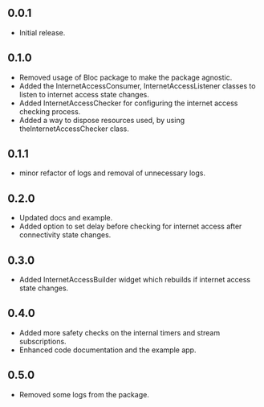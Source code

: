 ## 0.0.1

* Initial release.

## 0.1.0

* Removed usage of Bloc package to make the package agnostic.
* Added the InternetAccessConsumer, InternetAccessListener classes to listen to internet access state changes.
* Added InternetAccessChecker for configuring the internet access checking process.
* Added a way to dispose resources used, by using theInternetAccessChecker class.

## 0.1.1

* minor refactor of logs and removal of unnecessary logs.

## 0.2.0

* Updated docs and example.
* Added option to set delay before checking for internet access after connectivity state changes.

## 0.3.0

* Added InternetAccessBuilder widget which rebuilds if internet access state changes.

## 0.4.0

* Added more safety checks on the internal timers and stream subscriptions.
* Enhanced code documentation and the example app.

## 0.5.0

* Removed some logs from the package.